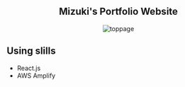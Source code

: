 <h2 align="center">
  Mizuki's Portfolio Website<br/>
</h2>
<div align="center">
  <img alt="toppage"  />
</div>

## Using slills

- React.js
- AWS Amplify
